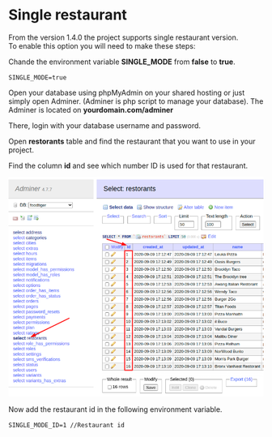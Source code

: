 # Single restaurant

From the version 1.4.0 the project supports single restaurant version.  
To enable this option you will need to make these steps:

Chande the environment variable **SINGLE\_MODE** from **false** to **true**.

```text
SINGLE_MODE=true
```

Open your database using phpMyAdmin on your shared hosting or just simply open Adminer. \(Adminer is php script to manage your database\). The Adminer is located on **yourdomain.com/adminer**

There, login with your database username and password. 

Open **restorants** table and find the restaurant that you want to use in your project.

Find the column **id** and see which number ID is used for that restaurant.

![](../.gitbook/assets/screenshot%20%2847%29.png)

Now add the restaurant id in the following environment variable.

```text
SINGLE_MODE_ID=1 //Restaurant id
```

